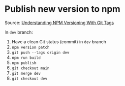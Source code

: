 # Publish new version to npm

Source: [Understanding NPM Versioning With Git Tags](https://medium.com/@barberdt/understanding-npm-versioning-with-git-tags-ce669fc93dbb)

In `dev` branch:

1. Have a clean Git status (commit) in `dev` branch
2. `npm version patch`
3. `git push --tags origin dev`
4. `npm run build`
4. `npm publish`
5. `git checkout main`
6. `git merge dev`
7. `git checkout dev`